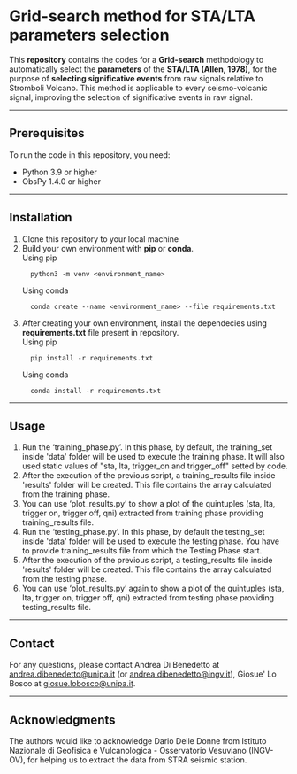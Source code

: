 # Grid-search method for STA/LTA parameters selection
This **repository** contains the codes for a **Grid-search** methodology to automatically select the **parameters** of the **STA/LTA (Allen, 1978)**, for the purpose of **selecting significative events** from raw signals relative to Stromboli Volcano. This method is applicable to every seismo-volcanic signal, improving the selection of significative events in raw signal.

--------------
## Prerequisites
To run the code in this repository, you need:

*	Python 3.9 or higher
*	ObsPy 1.4.0 or higher

--------------

## Installation
1.	Clone this repository to your local machine
2.	Build your own environment with **pip** or **conda**. <br>
    Using pip
    ```
      python3 -m venv <environment_name>
    ```
    Using conda
    ```
      conda create --name <environment_name> --file requirements.txt
    ```
3. After creating your own environment, install the dependecies using **requirements.txt** file present in repository. <br>
    Using pip
    ```
      pip install -r requirements.txt
    ```
    Using conda
    ```
      conda install -r requirements.txt
    ```
--------------

## Usage
1.	Run the ‘training_phase.py’. In this phase, by default, the training_set inside 'data' folder will be used to execute the training phase. It will also used static values of "sta, lta, trigger_on and trigger_off" setted by code.
2.	After the execution of the previous script, a training_results file inside 'results' folder will be created. This file contains the array calculated from the training phase.
3.	You can use ‘plot_results.py’ to show a plot of the quintuples (sta, lta, trigger on, trigger off, qni) extracted from training phase providing training_results file.
4.	Run the ‘testing_phase.py’. In this phase, by default the testing_set inside 'data' folder will be used to execute the testing phase. You have to provide training_results file from which the Testing Phase start.
5.	After the execution of the previous script, a testing_results file inside 'results' folder will be created. This file contains the array calculated from the testing phase.
6. You can use ‘plot_results.py’ again to show a plot of the quintuples (sta, lta, trigger on, trigger off, qni) extracted from testing phase providing testing_results file.
--------------

## Contact
For any questions, please contact Andrea Di Benedetto at andrea.dibenedetto@unipa.it (or andrea.dibenedetto@ingv.it), Giosue' Lo Bosco at giosue.lobosco@unipa.it.

--------------
## Acknowledgments
The authors would like to acknowledge Dario Delle Donne from Istituto Nazionale di Geofisica e Vulcanologica - Osservatorio Vesuviano (INGV-OV), for helping us to extract the data from STRA seismic station.
